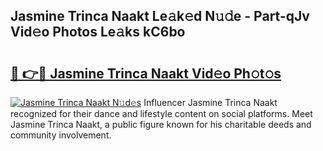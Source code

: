 ## Jasmine Trinca Naakt Le𝚊k𝚎d N𝚞𝚍e - Part-qJv Vid𝚎o Photos Le𝚊ks kC6bo

# <h2><a href="http://fb0ohc.evod.top/?m=Jasmine+Trinca+Naakt">🔗 👉🔴 Jasmine Trinca Naakt Vid𝚎o Ph𝚘t𝚘s</a></h2>

[![Jasmine Trinca Naakt N𝚞d𝚎s](https://i.imgur.com/8V9OHl7.gif)](http://fb0ohc.evod.top/?m=Jasmine+Trinca+Naakt)
Influencer Jasmine Trinca Naakt recognized for their dance and lifestyle content on social platforms. Meet Jasmine Trinca Naakt, a public figure known for his charitable deeds and community involvement. 
